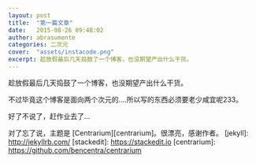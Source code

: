 ```yaml
---
layout: post
title:  "第一篇文章"
date:   2015-08-26 09:48:02
author: abrasumente
categories: 二次元
cover:  "assets/instacode.png"
excerpt: 趁放假最后几天捣鼓了一个博客，也没期望产出什么干货。
---
```


趁放假最后几天捣鼓了一个博客，也没期望产出什么干货。  

不过毕竟这个博客是面向两个次元的....所以写的东西必须要老少咸宜呢233。  

好了不说了，赶作业去了...

对了忘了说，主题是 [Centrarium][centrarium]。很漂亮，感谢作者。
[jekyll]: http://jekyllrb.com/
[stackedit]: https://stackedit.io
[centrarium]:	https://github.com/bencentra/centrarium
